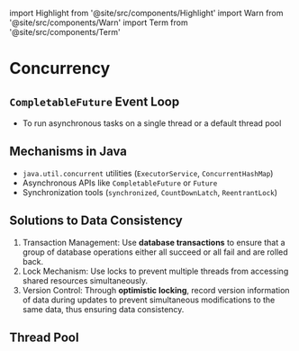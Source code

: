 import Highlight from '@site/src/components/Highlight'
import Warn from '@site/src/components/Warn'
import Term from '@site/src/components/Term'

# Concurrency
## `CompletableFuture` Event Loop
- To run asynchronous tasks on a single thread or a default thread pool

## Mechanisms in Java
- `java.util.concurrent` utilities (`ExecutorService`, `ConcurrentHashMap`)
- Asynchronous APIs like `CompletableFuture` or `Future`
- Synchronization tools (`synchronized`, `CountDownLatch`, `ReentrantLock`)

## Solutions to Data Consistency
1. <Term>Transaction Management</Term>: Use **database transactions** to ensure that a group of database operations either all succeed or all fail and are rolled back.
2. <Term>Lock Mechanism</Term>: Use locks to prevent multiple threads from accessing shared resources simultaneously.
3. <Term>Version Control</Term>: Through **optimistic locking**, record version information of data during updates to prevent simultaneous modifications to the same data, thus ensuring data consistency.

## Thread Pool
